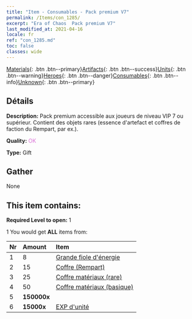 ```yaml
---
title: "Item - Consumables - Pack premium V7"
permalink: /Items/con_1285/
excerpt: "Era of Chaos  Pack premium V7"
last_modified_at: 2021-04-16
locale: fr
ref: "con_1285.md"
toc: false
classes: wide
---
```

 [Materials](/fr/Items/){: .btn .btn--primary}[Artifacts](/fr/Items/Artifacts/){: .btn .btn--success}[Units](/fr/Items/Units/){: .btn .btn--warning}[Heroes](/fr/Items/Heroes/){: .btn .btn--danger}[Consumables](/fr/Items/Consumables/){: .btn .btn--info}[Unknown](/fr/Items/Unknown/){: .btn .btn--primary}

## Détails
 **Description:** Pack premium accessible aux joueurs de niveau VIP 7 ou supérieur. Contient des objets rares (essence d'artefact et coffres de faction du Rempart, par ex.).

 **Quality:** <span style="color: #DA70D6">OK</span>

 **Type:** Gift

## Gather

  None

## This item contains:

 **Required Level to open:** 1

 1 You would get **ALL** items  from:

  | Nr | Amount |     Item    |
  |:---|:-------|:------------|
  | 1 | 8 | [Grande fiole d'énergie](/fr/Items/con_726/) |  | 
  | 2 | 15 | [Coffre (Rempart)](/fr/Items/con_1270/) |  | 
  | 3 | 25 | [Coffre matériaux (rare)](/fr/Items/con_757/) |  | 
  | 4 | 50 | [Coffre matériaux (basique)](/fr/Items/con_756/) |  | 
  | 5 |  **150000x** | <i class="fas fa-coins"/> |  | 
  | 6 |  **15000x** | [EXP d'unité](/fr/Items/con_902/) |  | 
